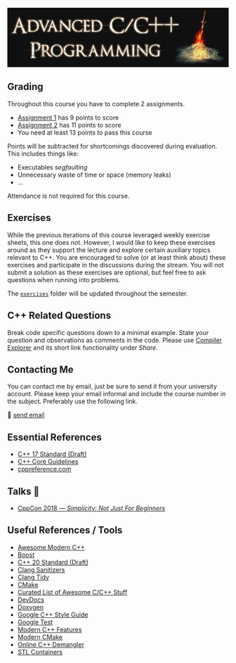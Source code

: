 ![Advanced C++ Programming](images/banner.gif)

## Grading

Throughout this course you have to complete 2 assignments.

- [Assignment 1](assignment1) has 9 points to score
- [Assignment 2](assignment2) has 11 points to score
- You need at least 13 points to pass this course

Points will be subtracted for shortcomings discovered during evaluation.
This includes things like:

- Executables *segfaulting*
- Unnecessary waste of time or space (memory leaks)
- …

Attendance is not required for this course.

## Exercises

While the previous iterations of this course leveraged weekly exercise sheets, this one does not.
However, I would like to keep these exercises around as they support the lecture and explore certain auxiliary topics relevant to C++.
You are encouraged to solve (or at least think about) these exercises and participate in the discussions during the stream.
You will not submit a solution as these exercises are optional, but feel free to ask questions when running into problems.

The [`exercises`](exercises) folder will be updated throughout the semester.

## C++ Related Questions

Break code specific questions down to a minimal example.
State your question and observations as comments in the code.
Please use [Compiler Explorer](https://compiler-explorer.com/) and its short link functionality under *Share*.

## Contacting Me

You can contact me by email, just be sure to send it from your university account.
Please keep your email informal and include the course number in the subject.
Preferably use the following link.

📧 [send email](mailto:alexander.hirsch@uibk.ac.at?subject=703807%20-%20)

## Essential References

- [C++ 17 Standard (Draft)](http://www.open-std.org/jtc1/sc22/wg21/docs/papers/2017/n4659.pdf)
- [C++ Core Guidelines](http://isocpp.github.io/CppCoreGuidelines/CppCoreGuidelines)
- [cppreference.com](http://en.cppreference.com)

## Talks 🎥

- [CppCon 2018 — *Simplicity: Not Just For Beginners*](https://www.youtube.com/watch?v=n0Ak6xtVXno)

## Useful References / Tools

- [Awesome Modern C++](https://github.com/rigtorp/awesome-modern-cpp)
- [Boost](http://www.boost.org)
- [C++ 20 Standard (Draft)](https://isocpp.org/files/papers/N4860.pdf)
- [Clang Sanitizers](https://clang.llvm.org/docs/UsersManual.html#controlling-code-generation)
- [Clang Tidy](http://clang.llvm.org/extra/clang-tidy/)
- [CMake](https://cmake.org)
- [Curated List of Awesome C/C++ Stuff](https://github.com/fffaraz/awesome-cpp)
- [DevDocs](https://devdocs.io/)
- [Doxygen](http://www.stack.nl/~dimitri/doxygen)
- [Google C++ Style Guide](https://google.github.io/styleguide/cppguide.html)
- [Google Test](https://github.com/google/googletest)
- [Modern C++ Features](https://github.com/AnthonyCalandra/modern-cpp-features)
- [Modern CMake](https://cliutils.gitlab.io/modern-cmake/)
- [Online C++ Demangler](https://demangler.com)
- [STL Containers](http://en.cppreference.com/w/cpp/container)
